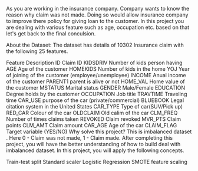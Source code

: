 As you are working in the insurance company. Company wants to know the reason why claim was not made. Doing so would allow insurance company to improve there policy for giving loan to the customer. In this project you are dealing with various feature such as age, occupation etc. based on that let's get back to the final conculsion.

About the Dataset:
The dataset has details of 10302 Insurance claim with the following 25 features.

Feature	Description
ID	Claim ID
KIDSDRIV	Number of kids person having
AGE	Age of the customer
HOMEKIDS	Number of kids in the home
YOJ	Year of joining of the customer (employee/unemployee)
INCOME	Anual income of the customer
PARENT1	parent is alive or not
HOME_VAL	Home value of the customer
MSTATUS	Marital status
GENDER	Male/Female
EDUCATION	Degree holds by the customer
OCCUPATION	Job title
TRAVTIME	Traveling time
CAR_USE	purpose of the car (private/commercial)
BLUEBOOK	Legal citation system in the United States
CAR_TYPE	Type of car(SUV/Pick up)
RED_CAR	Colour of the car
OLDCLAIM	Old calim of the car
CLM_FREQ	Number of times claims taken
REVOKED	Claim revoked
MVR_PTS	Claim points
CLM_AMT	Claim amount
CAR_AGE	Age of the car
CLAIM_FLAG	Target variable (YES/NO)
Why solve this project?
This is imbalanced dataset . Here 0 - Claim was not made, 1 - Claim made. After completing this project, you will have the better understanding of how to build deal with imbalanced dataset. In this project, you will apply the following concepts.

Train-test split
Standard scaler
Logistic Regression
SMOTE
feature scaling